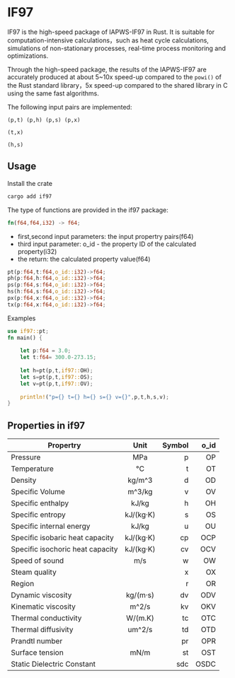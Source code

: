 # IF97

IF97 is the high-speed package of IAPWS-IF97 in Rust. It is suitable for computation-intensive calculations，such as heat cycle calculations, simulations of non-stationary processes, real-time process monitoring and optimizations.
 
Through the high-speed package, the results of the IAPWS-IF97 are accurately produced at about 5~10x speed-up compared to  the `powi()` of the Rust standard library，5x speed-up compared to  the shared library in C using the same fast algorithms.  

The following input pairs are implemented: 

```
(p,t) (p,h) (p,s) (p,x) 

(t,x) 

(h,s)  
```
## Usage

Install the crate

```bash
cargo add if97
```

The type of functions are provided in the if97 package:

```rust
fn(f64,f64,i32) -> f64;
``````

* first,second input parameters: the input propertry pairs(f64)
* third input parameter: o_id - the property ID of the calculated property(i32)
* the return: the calculated property value(f64)

```rust
pt(p:f64,t:f64,o_id::i32)->f64;
ph(p:f64,h:f64,o_id::i32)->f64;
ps(p:f64,s:f64,o_id::i32)->f64;
hs(h:f64,s:f64,o_id::i32)->f64;
px(p:f64,x:f64,o_id::i32)->f64;
tx(p:f64,x:f64,o_id::i32)->f64;
```
Examples

```rust
use if97::pt;
fn main() {
    
    let p:f64 = 3.0;
    let t:f64= 300.0-273.15;
   
    let h=pt(p,t,if97::OH);
    let s=pt(p,t,if97::OS);
    let v=pt(p,t,if97::OV);
    
    println!("p={} t={} h={} s={} v={}",p,t,h,s,v);    
}
```
    
## Properties in if97

| Propertry                             |    Unit     | Symbol | o_id |  
| ------------------------------------- | :---------: | ------:|-----:|
| Pressure                              |     MPa     |      p |  OP  |
| Temperature                           |     °C      |      t |  OT  |
| Density                               |   kg/m^3    |      d |  OD  |
| Specific Volume                       |   m^3/kg    |      v |  OV  |
| Specific enthalpy                     |    kJ/kg    |      h |  OH  |
| Specific entropy                      |  kJ/(kg·K)  |      s |  OS  |
| Specific internal energy              |    kJ/kg    |      u |  OU  |
| Specific isobaric heat capacity       |  kJ/(kg·K)  |     cp | OCP  |
| Specific isochoric heat capacity      |  kJ/(kg·K)  |     cv | OCV  |
| Speed of sound                        |     m/s     |      w |  OW  |
| Steam quality                         |             |      x |  OX  |
| Region                                |             |      r |  OR  |
| Dynamic viscosity                     |  kg/(m·s)   |     dv |  ODV |
| Kinematic viscosity                   |    m^2/s    |     kv |  OKV |
| Thermal conductivity                  |   W/(m.K)   |     tc |  OTC |
| Thermal diffusivity                   |   um^2/s    |     td |  OTD |
| Prandtl number                        |             |     pr |  OPR |
| Surface tension                       |    mN/m     |     st |  OST |
| Static Dielectric Constant            |             |    sdc | OSDC | 

